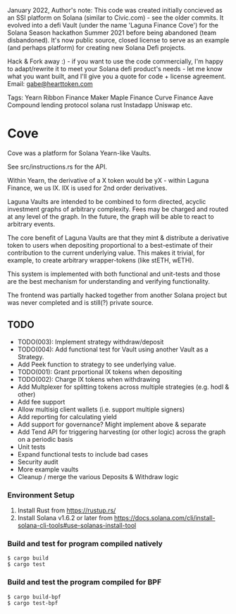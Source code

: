 January 2022, Author's note: This code was created initially concieved as an SSI platform on Solana (similar to Civic.com) - see the older commits. It evolved into a defi Vault (under the name 'Laguna Finance Cove') for the Solana Season hackathon Summer 2021 before being abandoned (team disbandoned). It's now public source, closed license to serve as an example (and perhaps platform) for creating new Solana Defi projects.

Hack & Fork away :) - if you want to use the code commercially, I'm happy to adapt/rewrite it to meet your Solana defi product's needs - let me know what you want built, and I'll give you a quote for code + license agreement. Email: gabe@hearttoken.com

Tags: Yearn Ribbon Finance Maker Maple Finance Curve Finance Aave Compound lending protocol solana rust Instadapp Uniswap etc.

# Cove
Cove was a platform for Solana Yearn-like Vaults.

See src/instructions.rs for the API.

Within Yearn, the derivative of a X token would be yX - within Laguna Finance, we us lX. llX is used
for 2nd order derivatives.

Laguna Vaults are intended to be combined to form directed, acyclic investment graphs of arbitrary
complexity. Fees may be charged and routed at any level of the graph. In the future, the graph
will be able to react to arbitrary events.

The core benefit of Laguna Vaults are that they mint & distribute a derivative token to users when
depositing proportional to a best-estimate of their contribution to the current underlying value.
This makes it trivial, for example, to create arbitrary wrapper-tokens (like stETH, wETH).

This system is implemented with both functional and unit-tests and those are the best mechanism for understanding and verifying functionality.

The frontend was partially hacked together from another Solana project but was never completed and is still(?) private source.

## TODO
* TODO(003): Implement strategy withdraw/deposit
* TODO(004): Add functional test for Vault using another Vault as a Strategy.
* Add Peek function to strategy to see underlying value.
* TODO(001): Grant prportional lX tokens when depositing
* TODO(002): Charge lX tokens when withdrawing
* Add Multplexer for splitting tokens across multiple strategies (e.g. hodl & other)
* Add fee support
* Allow multisig client wallets (i.e. support multiple signers)
* Add reporting for calculating yield
* Add support for governance? Might implement above & separate
* Add Tend API for triggering harvesting (or other logic) across the graph on a periodic basis
* Unit tests
* Expand functional tests to include bad cases
* Security audit
* More example vaults
* Cleanup / merge the various Deposits & Withdraw logic


### Environment Setup
1. Install Rust from https://rustup.rs/
2. Install Solana v1.6.2 or later from https://docs.solana.com/cli/install-solana-cli-tools#use-solanas-install-tool

### Build and test for program compiled natively
```
$ cargo build
$ cargo test
```

### Build and test the program compiled for BPF
```
$ cargo build-bpf
$ cargo test-bpf
```
